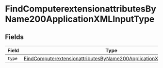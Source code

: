 # FindComputerextensionattributesByName200ApplicationXMLInputType


## Fields

| Field                                                                                                                                                                 | Type                                                                                                                                                                  | Required                                                                                                                                                              | Description                                                                                                                                                           |
| --------------------------------------------------------------------------------------------------------------------------------------------------------------------- | --------------------------------------------------------------------------------------------------------------------------------------------------------------------- | --------------------------------------------------------------------------------------------------------------------------------------------------------------------- | --------------------------------------------------------------------------------------------------------------------------------------------------------------------- |
| `type`                                                                                                                                                                | [FindComputerextensionattributesByName200ApplicationXMLInputTypeType](../../models/operations/findcomputerextensionattributesbyname200applicationxmlinputtypetype.md) | :heavy_minus_sign:                                                                                                                                                    | N/A                                                                                                                                                                   |